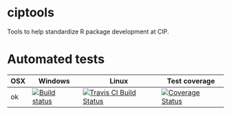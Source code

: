 # ciptools
Tools to help standardize R package development at CIP.

# Automated tests

OSX | Windows | Linux | Test coverage
----|---------|-------|-----------------
ok |[![Build status](https://ci.appveyor.com/api/projects/status/ug8oydxchj0kbi5n/branch/master)](https://ci.appveyor.com/project/c5sire/ciptools/branch/master) | [![Travis CI Build Status](https://travis-ci.org/c5sire/ciptools.png?branch=master)](https://travis-ci.org/c5sire/ciptools) | [![Coverage Status](https://img.shields.io/coveralls/c5sire/ciptools.svg)](https://coveralls.io/r/c5sire/ciptools?branch=master)